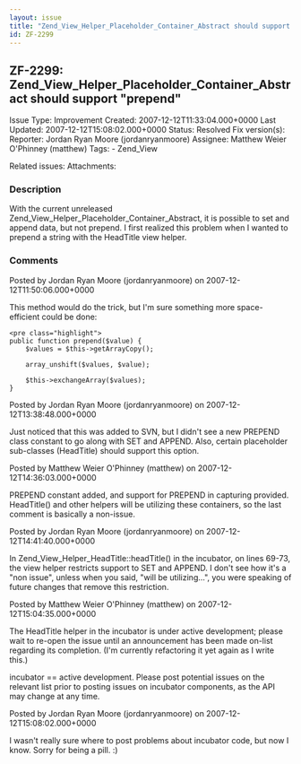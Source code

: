 ```yaml
---
layout: issue
title: "Zend_View_Helper_Placeholder_Container_Abstract should support &quot;prepend&quot;"
id: ZF-2299
---
```


ZF-2299: Zend\_View\_Helper\_Placeholder\_Container\_Abstract should support "prepend"
--------------------------------------------------------------------------------------

 Issue Type: Improvement Created: 2007-12-12T11:33:04.000+0000 Last Updated: 2007-12-12T15:08:02.000+0000 Status: Resolved Fix version(s): 
 Reporter:  Jordan Ryan Moore (jordanryanmoore)  Assignee:  Matthew Weier O'Phinney (matthew)  Tags: - Zend\_View
 
 Related issues: 
 Attachments: 
### Description

With the current unreleased Zend\_View\_Helper\_Placeholder\_Container\_Abstract, it is possible to set and append data, but not prepend. I first realized this problem when I wanted to prepend a string with the HeadTitle view helper.

 

 

### Comments

Posted by Jordan Ryan Moore (jordanryanmoore) on 2007-12-12T11:50:06.000+0000

This method would do the trick, but I'm sure something more space-efficient could be done:

 
    <pre class="highlight">
    public function prepend($value) {
        $values = $this->getArrayCopy();
    
        array_unshift($values, $value);
    
        $this->exchangeArray($values);
    }


 

 

Posted by Jordan Ryan Moore (jordanryanmoore) on 2007-12-12T13:38:48.000+0000

Just noticed that this was added to SVN, but I didn't see a new PREPEND class constant to go along with SET and APPEND. Also, certain placeholder sub-classes (HeadTitle) should support this option.

 

 

Posted by Matthew Weier O'Phinney (matthew) on 2007-12-12T14:36:03.000+0000

PREPEND constant added, and support for PREPEND in capturing provided. HeadTitle() and other helpers will be utilizing these containers, so the last comment is basically a non-issue.

 

 

Posted by Jordan Ryan Moore (jordanryanmoore) on 2007-12-12T14:41:40.000+0000

In Zend\_View\_Helper\_HeadTitle::headTitle() in the incubator, on lines 69-73, the view helper restricts support to SET and APPEND. I don't see how it's a "non issue", unless when you said, "will be utilizing...", you were speaking of future changes that remove this restriction.

 

 

Posted by Matthew Weier O'Phinney (matthew) on 2007-12-12T15:04:35.000+0000

The HeadTitle helper in the incubator is under active development; please wait to re-open the issue until an announcement has been made on-list regarding its completion. (I'm currently refactoring it yet again as I write this.)

incubator == active development. Please post potential issues on the relevant list prior to posting issues on incubator components, as the API may change at any time.

 

 

Posted by Jordan Ryan Moore (jordanryanmoore) on 2007-12-12T15:08:02.000+0000

I wasn't really sure where to post problems about incubator code, but now I know. Sorry for being a pill. :)

 

 